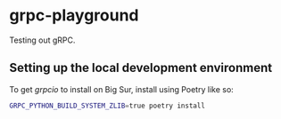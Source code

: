 # grpc-playground

Testing out gRPC.

## Setting up the local development environment

To get *grpcio* to install on Big Sur, install using Poetry like so:

```bash
GRPC_PYTHON_BUILD_SYSTEM_ZLIB=true poetry install
```
